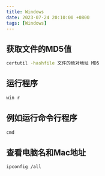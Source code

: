 ```yaml
---
title: Windows
date: 2023-07-24 20:10:00 +0800
tags: [Windows]
---
```

## 获取文件的MD5值

```sh
certutil -hashfile 文件的绝对地址 MD5
```

## 运行程序

```sh
win r
```

## 例如运行命令行程序

```sh
cmd
```

## 查看电脑名和Mac地址

```sh
ipconfig /all
```
